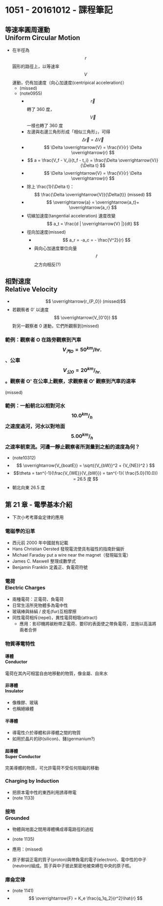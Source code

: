 # 1051 - 20161012 - 課程筆記
## 等速率圓周運動<br>Uniform Circular Motion
* 在半徑為 $$ r $$ 圓形的路徑上，以等速率 $$ V $$ 運動，仍有加速度（向心加速度(centripical acceleration)）
  * (missed)
  * (note0955)
    * $$ \overrightarrow{r} $$ 轉了 360 度，$$ \overrightarrow{V} $$ 一樣也轉了 360 度
    * 左邊與右邊三角形形成「相似三角形」，可得 $$ \Delta\overrightarrow{r} = \Delta \overrightarrow{V} $$
    * $$ \Delta \overrightarrow{V} = \frac{V}{r} \Delta \overrightarrow{r} $$
    * $$ a = \frac{V_f - V_i}{t_f - t_i} = \frac{\Delta \overrightarrow{V}}{\Delta t} $$
    * $$ \Delta \overrightarrow{V} = \frac{V}{r} \Delta \overrightarrow{r} $$
    * 除上 \frac{1}{\Delta t}： $$ \frac{\Delta \overrightarrow{V}}{\Delta{t}} (missed) $$
    * $$ \overrightarrow{a} = \overrightarrow{a_t}+ 
\overrightarrow{a_r} $$
    * 切線加速度(tangential acceleration) 速度改變  
    $$ a_t = \frac{d | \overrightarrow{V} |}{dt} $$
    * 徑向加速度(missed)
      * $$ a_r = -a_c = - \frac{V^2}{r} $$
      * 與向心加速度單位向量 $$ \hat{r} $$ 之方向相反(?)

## 相對速度<br>Relative Velocity
* $$ \overrightarrow{r_{P_0}} (missed)$$
* 若觀察者 0' 以速度 $$ \overrightarrow{V_{0'0}} $$ 對另一觀察者 0 運動，它們所觀察到(missed)

### 範例：觀察者 O 在路旁觀察到汽車 $$ V_{汽O} = 50 ^{km}/{hr.} $$、公車 $$ V_{公O} = 20 ^{km}/_{hr.} $$。觀察者 O' 在公車上觀察，求觀察者 O' 觀察到汽車的速率
(missed)

### 範例：一船朝北以相對河水 $$ 10.0 ^{km}/_h $$ 之速度過河，河水以對地面 $$ 5.00 ^{km}/_h $$ 之速率朝東流。河邊一靜止觀察者所測量到之船的速度為何？
* (note10312)
* $$ \overrightarrow{V_{boatE}} = \sqrt{{V_{bW}}^2 + {V_{NE}}^2 } $$
* $$\theta = tan^{-1}(\frac{V_{WE}}{V_{bW}}) = tan^{-1}( \frac{5.0}{10.0}) = 26.5 度 $$
* 朝北向東 26.5 度

## 第 21 章 - 電學基本介紹
* 下次小考考庫侖定律的應用


### 電磁學的沿革
* 西元前 2000 年中國就有記載
* Hans Christian Oersted 發現電流使具有磁性的指南針偏折
* Michael Faraday put a wire near the magnet（發現磁生電）
* James C. Maxwell 整理成數學式
* Benjamin Franklin 定義正、負電荷符號

### 電荷<br>Electric Charges
* 兩種電荷：正電荷、負電荷
* 日常生活所見物體多為電中性
* 玻璃棒與絲絹 / 皮毛(fur)互相摩擦
* 同性電荷相斥(repel)，異性電荷相吸(attract)
  * 應用：影印機將碳粉帶正電荷、要印的表面使之帶負電荷，並施以高溫將兩者合併

### 物質導電特性
#### 導體<br>Conductor
電荷在其內可相當自由地移動的物質，像金屬、自來水

#### 非導體<br>Insulator
* 像橡膠、玻璃
* 也稱絕緣體

#### 半導體
* 導電性介於導體和非導體之間的物質
* 如用於晶片的矽(silicon)、鍺(germanium?)

#### 超導體<br>Super Conductor
完美導體的物質，可允許電荷不受任何阻礙的移動

### Charging by Induction
* 把原本電中性的東西利用誘導帶電
* (note 1133)

### 接地<br>Grounded
* 物體與地面之間用導體構成導電路徑的過程
* (note 1135)
* 應用：(missed)


* 原子郵袋正電的質子(proton)與帶負電的電子(electron)、電中性的中子(neutron)組成。質子與中子彼此緊密地被束縛在中央的原子核。

### 庫侖定律
* (note 1141)
* $$ \overrightarrow{F} = K_e \frac{q_1q_2}{r^2}\hat{r} $$ 
